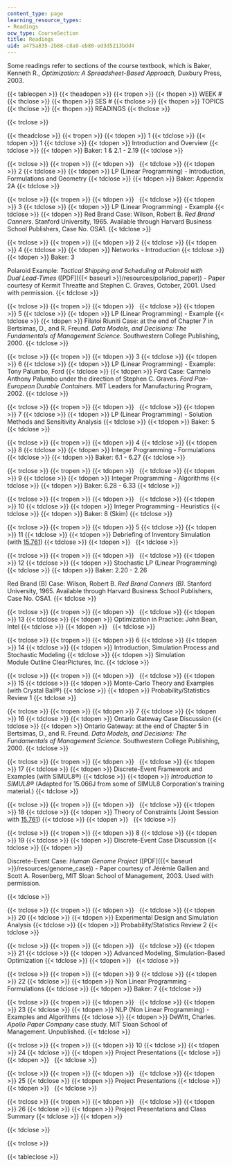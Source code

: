 ```yaml
---
content_type: page
learning_resource_types:
- Readings
ocw_type: CourseSection
title: Readings
uid: a475a835-2b88-c8a9-eb80-ed3d5213bdd4
---
```


Some readings refer to sections of the course textbook, which is Baker, Kenneth R., _Optimization: A Spreadsheet-Based Approach,_ Duxbury Press, 2003.

{{< tableopen >}}
{{< theadopen >}}
{{< tropen >}}
{{< thopen >}}
WEEK #
{{< thclose >}}
{{< thopen >}}
SES #
{{< thclose >}}
{{< thopen >}}
TOPICS
{{< thclose >}}
{{< thopen >}}
READINGS
{{< thclose >}}

{{< trclose >}}

{{< theadclose >}}
{{< tropen >}}
{{< tdopen >}}
1
{{< tdclose >}}
{{< tdopen >}}
1
{{< tdclose >}}
{{< tdopen >}}
Introduction and Overview
{{< tdclose >}}
{{< tdopen >}}
Baker: 1 & 2.1 - 2.19
{{< tdclose >}}

{{< trclose >}}
{{< tropen >}}
{{< tdopen >}}
 
{{< tdclose >}}
{{< tdopen >}}
2
{{< tdclose >}}
{{< tdopen >}}
LP (Linear Programming) - Introduction, Formulations and Geometry
{{< tdclose >}}
{{< tdopen >}}
Baker: Appendix 2A
{{< tdclose >}}

{{< trclose >}}
{{< tropen >}}
{{< tdopen >}}
 
{{< tdclose >}}
{{< tdopen >}}
3
{{< tdclose >}}
{{< tdopen >}}
LP (Linear Programming) - Example
{{< tdclose >}}
{{< tdopen >}}
Red Brand Case: Wilson, Robert B. _Red Brand Canners_. Stanford University, 1965. Available through Harvard Business School Publishers, Case No. OSA1.
{{< tdclose >}}

{{< trclose >}}
{{< tropen >}}
{{< tdopen >}}
2
{{< tdclose >}}
{{< tdopen >}}
4
{{< tdclose >}}
{{< tdopen >}}
Networks - Introduction
{{< tdclose >}}
{{< tdopen >}}
Baker: 3  
  
Polaroid Example: _Tactical Shipping and Scheduling at Polaroid with Dual Lead-Times_ ([PDF]({{< baseurl >}}/resources/polariod_paper)) - Paper courtesy of Kermit Threatte and Stephen C. Graves, October, 2001. Used with permission.
{{< tdclose >}}

{{< trclose >}}
{{< tropen >}}
{{< tdopen >}}
 
{{< tdclose >}}
{{< tdopen >}}
5
{{< tdclose >}}
{{< tdopen >}}
LP (Linear Programming) - Example
{{< tdclose >}}
{{< tdopen >}}
Filatoi Riuniti Case: at the end of Chapter 7 in Bertsimas, D., and R. Freund. _Data Models, and Decisions: The Fundamentals of Management Science_. Southwestern College Publishing, 2000.
{{< tdclose >}}

{{< trclose >}}
{{< tropen >}}
{{< tdopen >}}
3
{{< tdclose >}}
{{< tdopen >}}
6
{{< tdclose >}}
{{< tdopen >}}
LP (Linear Programming) - Example: Tony Palumbo, Ford
{{< tdclose >}}
{{< tdopen >}}
Ford Case: Carmelo Anthony Palumbo under the direction of Stephen C. Graves. _Ford Pan-European Durable Containers_. MIT Leaders for Manufacturing Program, 2002.
{{< tdclose >}}

{{< trclose >}}
{{< tropen >}}
{{< tdopen >}}
 
{{< tdclose >}}
{{< tdopen >}}
7
{{< tdclose >}}
{{< tdopen >}}
LP (Linear Programming) - Solution Methods and Sensitivity Analysis
{{< tdclose >}}
{{< tdopen >}}
Baker: 5
{{< tdclose >}}

{{< trclose >}}
{{< tropen >}}
{{< tdopen >}}
4
{{< tdclose >}}
{{< tdopen >}}
8
{{< tdclose >}}
{{< tdopen >}}
Integer Programming - Formulations
{{< tdclose >}}
{{< tdopen >}}
Baker: 6.1 - 6.27
{{< tdclose >}}

{{< trclose >}}
{{< tropen >}}
{{< tdopen >}}
 
{{< tdclose >}}
{{< tdopen >}}
9
{{< tdclose >}}
{{< tdopen >}}
Integer Programming - Algorithms
{{< tdclose >}}
{{< tdopen >}}
Baker: 6.28 - 6.33
{{< tdclose >}}

{{< trclose >}}
{{< tropen >}}
{{< tdopen >}}
 
{{< tdclose >}}
{{< tdopen >}}
10
{{< tdclose >}}
{{< tdopen >}}
Integer Programming - Heuristics
{{< tdclose >}}
{{< tdopen >}}
Baker: 8 (Skim)
{{< tdclose >}}

{{< trclose >}}
{{< tropen >}}
{{< tdopen >}}
5
{{< tdclose >}}
{{< tdopen >}}
11
{{< tdclose >}}
{{< tdopen >}}
Debriefing of Inventory Simulation (with [15.761](/courses/15-761-introduction-to-operations-management-spring-2013/))
{{< tdclose >}}
{{< tdopen >}}
 
{{< tdclose >}}

{{< trclose >}}
{{< tropen >}}
{{< tdopen >}}
 
{{< tdclose >}}
{{< tdopen >}}
12
{{< tdclose >}}
{{< tdopen >}}
Stochastic LP (Linear Programming)
{{< tdclose >}}
{{< tdopen >}}
Baker: 2.20 - 2.26  
  
Red Brand (B) Case: Wilson, Robert B. _Red Brand Canners (B)_. Stanford University, 1965. Available through Harvard Business School Publishers, Case No. OSA1.
{{< tdclose >}}

{{< trclose >}}
{{< tropen >}}
{{< tdopen >}}
 
{{< tdclose >}}
{{< tdopen >}}
13
{{< tdclose >}}
{{< tdopen >}}
Optimization in Practice: John Bean, Intel
{{< tdclose >}}
{{< tdopen >}}
 
{{< tdclose >}}

{{< trclose >}}
{{< tropen >}}
{{< tdopen >}}
6
{{< tdclose >}}
{{< tdopen >}}
14
{{< tdclose >}}
{{< tdopen >}}
Introduction, Simulation Process and Stochastic Modeling
{{< tdclose >}}
{{< tdopen >}}
Simulation Module Outline ClearPictures, Inc.
{{< tdclose >}}

{{< trclose >}}
{{< tropen >}}
{{< tdopen >}}
 
{{< tdclose >}}
{{< tdopen >}}
15
{{< tdclose >}}
{{< tdopen >}}
Monte-Carlo Theory and Examples (with Crystal Ball®)
{{< tdclose >}}
{{< tdopen >}}
Probability/Statistics Review 1
{{< tdclose >}}

{{< trclose >}}
{{< tropen >}}
{{< tdopen >}}
7
{{< tdclose >}}
{{< tdopen >}}
16
{{< tdclose >}}
{{< tdopen >}}
Ontario Gateway Case Discussion
{{< tdclose >}}
{{< tdopen >}}
Ontario Gateway: at the end of Chapter 5 in Bertsimas, D., and R. Freund. _Data Models, and Decisions: The Fundamentals of Management Science_. Southwestern College Publishing, 2000.
{{< tdclose >}}

{{< trclose >}}
{{< tropen >}}
{{< tdopen >}}
 
{{< tdclose >}}
{{< tdopen >}}
17
{{< tdclose >}}
{{< tdopen >}}
Discrete-Event Framework and Examples (with SIMUL8®)
{{< tdclose >}}
{{< tdopen >}}
_Introduction to SIMUL8®_ (Adapted for 15.066J from some of SIMUL8 Corporation's training material.)
{{< tdclose >}}

{{< trclose >}}
{{< tropen >}}
{{< tdopen >}}
 
{{< tdclose >}}
{{< tdopen >}}
18
{{< tdclose >}}
{{< tdopen >}}
Theory of Constraints (Joint Session with [15.761](/courses/15-761-introduction-to-operations-management-spring-2013/))
{{< tdclose >}}
{{< tdopen >}}
 
{{< tdclose >}}

{{< trclose >}}
{{< tropen >}}
{{< tdopen >}}
8
{{< tdclose >}}
{{< tdopen >}}
19
{{< tdclose >}}
{{< tdopen >}}
Discrete-Event Case Discussion
{{< tdclose >}}
{{< tdopen >}}


Discrete-Event Case: _Human Genome Project_ ([PDF]({{< baseurl >}}/resources/genome_case)) - Paper courtesy of Jérémie Gallien and Scott A. Rosenberg, MIT Sloan School of Management, 2003. Used with permission.


{{< tdclose >}}

{{< trclose >}}
{{< tropen >}}
{{< tdopen >}}
 
{{< tdclose >}}
{{< tdopen >}}
20
{{< tdclose >}}
{{< tdopen >}}
Experimental Design and Simulation Analysis
{{< tdclose >}}
{{< tdopen >}}
Probability/Statistics Review 2
{{< tdclose >}}

{{< trclose >}}
{{< tropen >}}
{{< tdopen >}}
 
{{< tdclose >}}
{{< tdopen >}}
21
{{< tdclose >}}
{{< tdopen >}}
Advanced Modeling, Simulation-Based Optimization
{{< tdclose >}}
{{< tdopen >}}
 
{{< tdclose >}}

{{< trclose >}}
{{< tropen >}}
{{< tdopen >}}
9
{{< tdclose >}}
{{< tdopen >}}
22
{{< tdclose >}}
{{< tdopen >}}
Non Linear Programming - Formulations
{{< tdclose >}}
{{< tdopen >}}
Baker: 7
{{< tdclose >}}

{{< trclose >}}
{{< tropen >}}
{{< tdopen >}}
 
{{< tdclose >}}
{{< tdopen >}}
23
{{< tdclose >}}
{{< tdopen >}}
NLP (Non Linear Programming) - Examples and Algorithms
{{< tdclose >}}
{{< tdopen >}}
DeWitt, Charles. _Apollo Paper Company_ case study. MIT Sloan School of Management. Unpublished.
{{< tdclose >}}

{{< trclose >}}
{{< tropen >}}
{{< tdopen >}}
10
{{< tdclose >}}
{{< tdopen >}}
24
{{< tdclose >}}
{{< tdopen >}}
Project Presentations
{{< tdclose >}}
{{< tdopen >}}
 
{{< tdclose >}}

{{< trclose >}}
{{< tropen >}}
{{< tdopen >}}
 
{{< tdclose >}}
{{< tdopen >}}
25
{{< tdclose >}}
{{< tdopen >}}
Project Presentations
{{< tdclose >}}
{{< tdopen >}}
 
{{< tdclose >}}

{{< trclose >}}
{{< tropen >}}
{{< tdopen >}}
 
{{< tdclose >}}
{{< tdopen >}}
26
{{< tdclose >}}
{{< tdopen >}}
Project Presentations and Class Summary
{{< tdclose >}}
{{< tdopen >}}



{{< tdclose >}}

{{< trclose >}}

{{< tableclose >}}